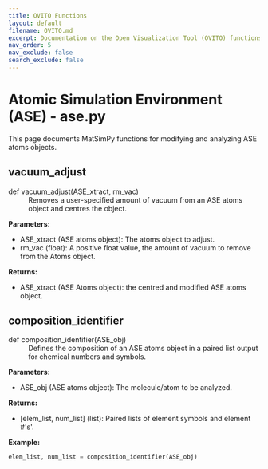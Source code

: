 ```yaml
---
title: OVITO Functions
layout: default
filename: OVITO.md
excerpt: Documentation on the Open Visualization Tool (OVITO) functions of this project.
nav_order: 5
nav_exclude: false
search_exclude: false
---
```


# Atomic Simulation Environment (ASE) - ase.py

This page documents MatSimPy functions for modifying and analyzing ASE atoms objects.

## vacuum_adjust
<dl>
<dt>def vacuum_adjust(ASE_xtract, rm_vac)</dt>
<dd> 
Removes a user-specified amount of vacuum from an ASE atoms object and centres the object.
</dd>
</dl>

  **Parameters:**
  * ASE_xtract (ASE atoms object): The atoms object to adjust.
  * rm_vac (float): A positive float value, the amount of vacuum to remove from the Atoms object.
  
  **Returns:**
  * ASE_xtract (ASE Atoms object): the centred and modified ASE atoms object.

## composition_identifier
<dl>
<dt>def composition_identifier(ASE_obj)</dt>
<dd> 
Defines the composition of an ASE atoms object in a paired list output for chemical numbers and symbols.
</dd>
</dl>

  **Parameters:**
  * ASE_obj (ASE atoms object): The molecule/atom to be analyzed.
  
  **Returns:**
  * \[elem_list, num_list\] (list): Paired lists of element symbols and element #'s'.
 
  **Example:**
  ```python
  elem_list, num_list = composition_identifier(ASE_obj)
  ```
